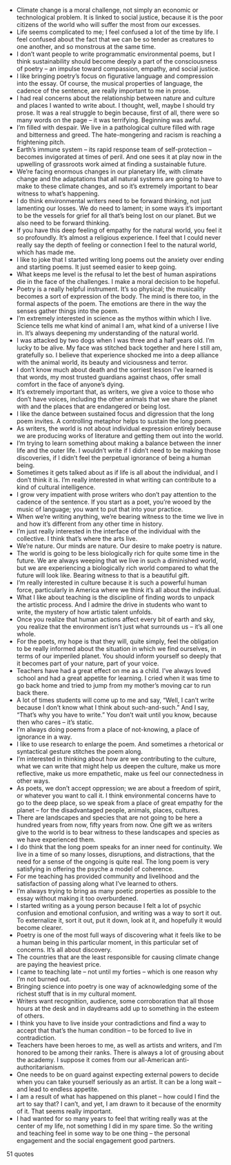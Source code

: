  - Climate change is a moral challenge, not simply an economic or technological problem. It is linked to social justice, because it is the poor citizens of the world who will suffer the most from our excesses.
 - Life seems complicated to me; I feel confused a lot of the time by life. I feel confused about the fact that we can be so tender as creatures to one another, and so monstrous at the same time.
 - I don’t want people to write programmatic environmental poems, but I think sustainability should become deeply a part of the consciousness of poetry – an impulse toward compassion, empathy, and social justice.
 - I like bringing poetry’s focus on figurative language and compression into the essay. Of course, the musical properties of language, the cadence of the sentence, are really important to me in prose.
 - I had real concerns about the relationship between nature and culture and places I wanted to write about. I thought, well, maybe I should try prose. It was a real struggle to begin because, first of all, there were so many words on the page – it was terrifying. Beginning was awful.
 - I’m filled with despair. We live in a pathological culture filled with rage and bitterness and greed. The hate-mongering and racism is reaching a frightening pitch.
 - Earth’s immune system – its rapid response team of self-protection – becomes invigorated at times of peril. And one sees it at play now in the upwelling of grassroots work aimed at finding a sustainable future.
 - We’re facing enormous changes in our planetary life, with climate change and the adaptations that all natural systems are going to have to make to these climate changes, and so it’s extremely important to bear witness to what’s happening.
 - I do think environmental writers need to be forward thinking, not just lamenting our losses. We do need to lament; in some ways it’s important to be the vessels for grief for all that’s being lost on our planet. But we also need to be forward thinking.
 - If you have this deep feeling of empathy for the natural world, you feel it so profoundly. It’s almost a religious experience. I feel that I could never really say the depth of feeling or connection I feel to the natural world, which has made me.
 - I like to joke that I started writing long poems out the anxiety over ending and starting poems. It just seemed easier to keep going.
 - What keeps me level is the refusal to let the best of human aspirations die in the face of the challenges. I make a moral decision to be hopeful.
 - Poetry is a really helpful instrument. It’s so physical; the musicality becomes a sort of expression of the body. The mind is there too, in the formal aspects of the poem. The emotions are there in the way the senses gather things into the poem.
 - I’m extremely interested in science as the mythos within which I live. Science tells me what kind of animal I am, what kind of a universe I live in. It’s always deepening my understanding of the natural world.
 - I was attacked by two dogs when I was three and a half years old. I’m lucky to be alive. My face was stitched back together and here I still am, gratefully so. I believe that experience shocked me into a deep alliance with the animal world, its beauty and viciousness and terror.
 - I don’t know much about death and the sorriest lesson I’ve learned is that words, my most trusted guardians against chaos, offer small comfort in the face of anyone’s dying.
 - It’s extremely important that, as writers, we give a voice to those who don’t have voices, including the other animals that we share the planet with and the places that are endangered or being lost.
 - I like the dance between sustained focus and digression that the long poem invites. A controlling metaphor helps to sustain the long poem.
 - As writers, the world is not about individual expression entirely because we are producing works of literature and getting them out into the world.
 - I’m trying to learn something about making a balance between the inner life and the outer life. I wouldn’t write if I didn’t need to be making those discoveries, if I didn’t feel the perpetual ignorance of being a human being.
 - Sometimes it gets talked about as if life is all about the individual, and I don’t think it is. I’m really interested in what writing can contribute to a kind of cultural intelligence.
 - I grow very impatient with prose writers who don’t pay attention to the cadence of the sentence. If you start as a poet, you’re wooed by the music of language; you want to put that into your practice.
 - When we’re writing anything, we’re bearing witness to the time we live in and how it’s different from any other time in history.
 - I’m just really interested in the interface of the individual with the collective. I think that’s where the arts live.
 - We’re nature. Our minds are nature. Our desire to make poetry is nature.
 - The world is going to be less biologically rich for quite some time in the future. We are always weeping that we live in such a diminished world, but we are experiencing a biologically rich world compared to what the future will look like. Bearing witness to that is a beautiful gift.
 - I’m really interested in culture because it is such a powerful human force, particularly in America where we think it’s all about the individual.
 - What I like about teaching is the discipline of finding words to unpack the artistic process. And I admire the drive in students who want to write, the mystery of how artistic talent unfolds.
 - Once you realize that human actions affect every bit of earth and sky, you realize that the environment isn’t just what surrounds us – it’s all one whole.
 - For the poets, my hope is that they will, quite simply, feel the obligation to be really informed about the situation in which we find ourselves, in terms of our imperiled planet. You should inform yourself so deeply that it becomes part of your nature, part of your voice.
 - Teachers have had a great effect on me as a child. I’ve always loved school and had a great appetite for learning. I cried when it was time to go back home and tried to jump from my mother’s moving car to run back there.
 - A lot of times students will come up to me and say, “Well, I can’t write because I don’t know what I think about such-and-such.” And I say, “That’s why you have to write.” You don’t wait until you know, because then who cares – it’s static.
 - I’m always doing poems from a place of not-knowing, a place of ignorance in a way.
 - I like to use research to enlarge the poem. And sometimes a rhetorical or syntactical gesture stitches the poem along.
 - I’m interested in thinking about how are we contributing to the culture, what we can write that might help us deepen the culture, make us more reflective, make us more empathetic, make us feel our connectedness in other ways.
 - As poets, we don’t accept oppression; we are about a freedom of spirit, or whatever you want to call it. I think environmental concerns have to go to the deep place, so we speak from a place of great empathy for the planet – for the disadvantaged people, animals, places, cultures.
 - There are landscapes and species that are not going to be here a hundred years from now, fifty years from now. One gift we as writers give to the world is to bear witness to these landscapes and species as we have experienced them.
 - I do think that the long poem speaks for an inner need for continuity. We live in a time of so many losses, disruptions, and distractions, that the need for a sense of the ongoing is quite real. The long poem is very satisfying in offering the psyche a model of coherence.
 - For me teaching has provided community and livelihood and the satisfaction of passing along what I’ve learned to others.
 - I’m always trying to bring as many poetic properties as possible to the essay without making it too overburdened.
 - I started writing as a young person because I felt a lot of psychic confusion and emotional confusion, and writing was a way to sort it out. To externalize it, sort it out, put it down, look at it, and hopefully it would become clearer.
 - Poetry is one of the most full ways of discovering what it feels like to be a human being in this particular moment, in this particular set of concerns. It’s all about discovery.
 - The countries that are the least responsible for causing climate change are paying the heaviest price.
 - I came to teaching late – not until my forties – which is one reason why I’m not burned out.
 - Bringing science into poetry is one way of acknowledging some of the richest stuff that is in my cultural moment.
 - Writers want recognition, audience, some corroboration that all those hours at the desk and in daydreams add up to something in the esteem of others.
 - I think you have to live inside your contradictions and find a way to accept that that’s the human condition – to be forced to live in contradiction.
 - Teachers have been heroes to me, as well as artists and writers, and I’m honored to be among their ranks. There is always a lot of grousing about the academy. I suppose it comes from our all-American anti-authoritarianism.
 - One needs to be on guard against expecting external powers to decide when you can take yourself seriously as an artist. It can be a long wait – and lead to endless appetite.
 - I am a result of what has happened on this planet – how could I find the art to say that? I can’t, and yet, I am drawn to it because of the enormity of it. That seems really important.
 - I had wanted for so many years to feel that writing really was at the center of my life, not something I did in my spare time. So the writing and teaching feel in some way to be one thing – the personal engagement and the social engagement good partners.

51 quotes